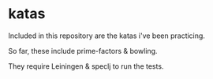# katas

Included in this repository are the katas i've been practicing.

So far, these include prime-factors & bowling.

They require Leiningen & speclj to run the tests.